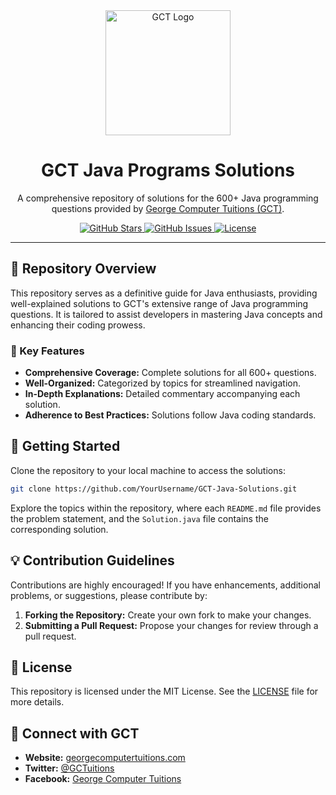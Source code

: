

<div align="center">
    <img src="https://your-logo-url-here.png" alt="GCT Logo" width="200"/>
    <h1>GCT Java Programs Solutions</h1>
    <p>
        A comprehensive repository of solutions for the 600+ Java programming questions provided by <a href="https://georgecomputertuitions.com">George Computer Tuitions (GCT)</a>.
    </p>
    <a href="https://github.com/YourUsername/GCT-Java-Solutions/stargazers">
        <img src="https://img.shields.io/github/stars/YourUsername/GCT-Java-Solutions?style=flat-square" alt="GitHub Stars"/>
    </a>
    <a href="https://github.com/YourUsername/GCT-Java-Solutions/issues">
        <img src="https://img.shields.io/github/issues/YourUsername/GCT-Java-Solutions?style=flat-square" alt="GitHub Issues"/>
    </a>
    <a href="https://github.com/YourUsername/GCT-Java-Solutions/blob/main/LICENSE">
        <img src="https://img.shields.io/github/license/YourUsername/GCT-Java-Solutions?style=flat-square" alt="License"/>
    </a>
</div>

---

## 📘 Repository Overview

This repository serves as a definitive guide for Java enthusiasts, providing well-explained solutions to GCT's extensive range of Java programming questions. It is tailored to assist developers in mastering Java concepts and enhancing their coding prowess.

### 🌟 Key Features

- **Comprehensive Coverage:** Complete solutions for all 600+ questions.
- **Well-Organized:** Categorized by topics for streamlined navigation.
- **In-Depth Explanations:** Detailed commentary accompanying each solution.
- **Adherence to Best Practices:** Solutions follow Java coding standards.

## 🚀 Getting Started

Clone the repository to your local machine to access the solutions:

```bash
git clone https://github.com/YourUsername/GCT-Java-Solutions.git
```

Explore the topics within the repository, where each `README.md` file provides the problem statement, and the `Solution.java` file contains the corresponding solution.

## 💡 Contribution Guidelines

Contributions are highly encouraged! If you have enhancements, additional problems, or suggestions, please contribute by:

1. **Forking the Repository:** Create your own fork to make your changes.
2. **Submitting a Pull Request:** Propose your changes for review through a pull request.

## 📄 License

This repository is licensed under the MIT License. See the [LICENSE](LICENSE) file for more details.

## 📢 Connect with GCT

- **Website:** [georgecomputertuitions.com](https://georgecomputertuitions.com)
- **Twitter:** [@GCTuitions](https://twitter.com/GCTuitions)
- **Facebook:** [George Computer Tuitions](https://www.facebook.com/GeorgeComputerTuitions)
